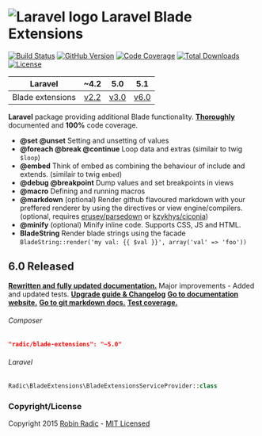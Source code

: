 ![Laravel logo](http://laravel.com/assets/img/laravel-logo.png)  Laravel Blade Extensions
========================

[![Build Status](https://img.shields.io/travis/RobinRadic/blade-extensions.svg?branch=master&style=flat-square)](https://travis-ci.org/RobinRadic/blade-extensions)
[![GitHub Version](https://img.shields.io/github/tag/robinradic/blade-extensions.svg?style=flat-square&label=version)](http://badge.fury.io/gh/robinradic%2Fblade-extensions)
[![Code Coverage](https://img.shields.io/badge/coverage-100%-green.svg?style=flat-square)](http://robin.radic.nl/blade-extensions/coverage)
[![Total Downloads](https://img.shields.io/packagist/dt/radic/blade-extensions.svg?style=flat-square)](https://packagist.org/packages/radic/blade-extensions)
[![License](http://img.shields.io/badge/license-MIT-ff69b4.svg?style=flat-square)](http://radic.mit-license.org)


| **Laravel** | ~4.2 | 5.0 | 5.1 |
|:-----------:|:----:|:---:|:----:|
| Blade extensions | [v2.2](tree/v2.2) | [v3.0](tree/v3.0) | [v6.0](tree/master) |
  
**Laravel** package providing additional Blade functionality. [**Thoroughly**](http://robin.radic.nl/blade-extensions/) documented and **100%** code coverage.


- **@set @unset** Setting and unsetting of values
- **@foreach @break @continue** Loop data and extras (similair to twig `$loop`)
- **@embed** Think of embed as combining the behaviour of include and extends. (similair to twig `embed`)
- **@debug @breakpoint** Dump values and set breakpoints in views
- **@macro** Defining and running macros
- **@markdown** (optional) Render github flavoured markdown with your preffered renderer by using the directives or view engine/compilers. (optional, requires [erusev/parsedown](https://github.com/erusev/parsedown) or [kzykhys/ciconia](https://github.com/kzykhys/Ciconia))
- **@minify** (optional) Minify inline code. Supports CSS, JS and HTML.
- **BladeString** Render blade strings using the facade `BladeString::render('my val: {{ $val }}', array('val' => 'foo'))`


## 6.0 Released
[**Rewritten and fully updated documentation.**](http://robin.radic.nl/blade-extensions)
Major improvements - Added and updated tests. 
[**Upgrade guide & Changelog**](http://robin.radic.nl/blade-extensions/changelog-upgrade-guide.html)
[**Go to documentation website.**](http://robin.radic.nl/blade-extensions)
[**Go to git markdown docs.**](blob/master/docs/index.md)
[**Test coverage.**](http://robin.radic.nl/blade-extensions/coverage)


  
###### Composer
```JSON
"radic/blade-extensions": "~5.0"
```

###### Laravel
```php
Radic\BladeExtensions\BladeExtensionsServiceProvider::class
```

### Copyright/License
Copyright 2015 [Robin Radic](https://github.com/RobinRadic) - [MIT Licensed](http://radic.mit-license.org) 
 
 
 
 
